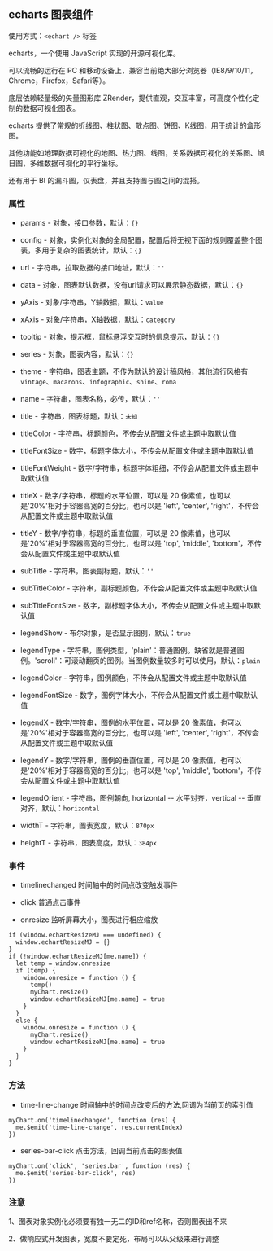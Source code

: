 ## echarts 图表组件

使用方式：`<echart />` 标签

echarts，一个使用 JavaScript 实现的开源可视化库。

可以流畅的运行在 PC 和移动设备上，兼容当前绝大部分浏览器（IE8/9/10/11，Chrome，Firefox，Safari等）。

底层依赖轻量级的矢量图形库 ZRender，提供直观，交互丰富，可高度个性化定制的数据可视化图表。

echarts 提供了常规的折线图、柱状图、散点图、饼图、K线图，用于统计的盒形图。

其他功能如地理数据可视化的地图、热力图、线图，关系数据可视化的关系图、旭日图，多维数据可视化的平行坐标。

还有用于 BI 的漏斗图，仪表盘，并且支持图与图之间的混搭。

### 属性
* params - 对象，接口参数，默认：`{}`

* config - 对象，实例化对象的全局配置，配置后将无视下面的规则覆盖整个图表，多用于复杂的图表统计，默认：`{}`

* url - 字符串，拉取数据的接口地址，默认：`''`

* data - 对象，图表默认数据，没有url请求可以展示静态数据，默认：`{}`

* yAxis - 对象/字符串，Y轴数据，默认：`value`

* xAxis - 对象/字符串，X轴数据，默认：`category`

* tooltip - 对象，提示框，鼠标悬浮交互时的信息提示，默认：`{}`

* series - 对象，图表内容，默认：`{}`

* theme - 字符串，图表主题，不传为默认的设计稿风格，其他流行风格有`vintage`、`macarons`、`infographic`、`shine`、`roma`

* name - 字符串，图表名称，必传，默认：`''`

* title - 字符串，图表标题，默认：`未知`

* titleColor - 字符串，标题颜色，不传会从配置文件或主题中取默认值

* titleFontSize - 数字，标题字体大小，不传会从配置文件或主题中取默认值

* titleFontWeight - 数字/字符串，标题字体粗细，不传会从配置文件或主题中取默认值

* titleX - 数字/字符串，标题的水平位置，可以是 20 像素值，也可以是'20%'相对于容器高宽的百分比，也可以是 'left', 'center', 'right'，不传会从配置文件或主题中取默认值

* titleY - 数字/字符串，标题的垂直位置，可以是 20 像素值，也可以是'20%'相对于容器高宽的百分比，也可以是 'top', 'middle', 'bottom'，不传会从配置文件或主题中取默认值

* subTitle - 字符串，图表副标题，默认：`''`

* subTitleColor - 字符串，副标题颜色，不传会从配置文件或主题中取默认值

* subTitleFontSize - 数字，副标题字体大小，不传会从配置文件或主题中取默认值

* legendShow - 布尔对象，是否显示图例，默认：`true`

* legendType - 字符串，图例类型，'plain'：普通图例。缺省就是普通图例。'scroll'：可滚动翻页的图例。当图例数量较多时可以使用，默认：`plain`

* legendColor - 字符串，图例颜色，不传会从配置文件或主题中取默认值

* legendFontSize - 数字，图例字体大小，不传会从配置文件或主题中取默认值

* legendX - 数字/字符串，图例的水平位置，可以是 20 像素值，也可以是'20%'相对于容器高宽的百分比，也可以是 'left', 'center', 'right'，不传会从配置文件或主题中取默认值

* legendY - 数字/字符串，图例的垂直位置，可以是 20 像素值，也可以是'20%'相对于容器高宽的百分比，也可以是 'top', 'middle', 'bottom'，不传会从配置文件或主题中取默认值

* legendOrient - 字符串，图例朝向, horizontal -- 水平对齐，vertical -- 垂直对齐，默认：`horizontal`

* widthT - 字符串，图表宽度，默认：`870px`

* heightT - 字符串，图表高度，默认：`384px`

### 事件
* timelinechanged 时间轴中的时间点改变触发事件

* click 普通点击事件

* onresize 监听屏幕大小，图表进行相应缩放
```
if (window.echartResizeMJ === undefined) {
  window.echartResizeMJ = {}
}
if (!window.echartResizeMJ[me.name]) {
  let temp = window.onresize
  if (temp) {
    window.onresize = function () {
      temp()
      myChart.resize()
      window.echartResizeMJ[me.name] = true
    }
  }
  else {
    window.onresize = function () {
      myChart.resize()
      window.echartResizeMJ[me.name] = true
    }
  }
}
```

### 方法
* time-line-change 时间轴中的时间点改变后的方法,回调为当前页的索引值
```
myChart.on('timelinechanged', function (res) {
  me.$emit('time-line-change', res.currentIndex)
})
```

* series-bar-click 点击方法，回调当前点击的图表值
```
myChart.on('click', 'series.bar', function (res) {
  me.$emit('series-bar-click', res)
})
```

### 注意
1、图表对象实例化必须要有独一无二的ID和ref名称，否则图表出不来

2、做响应式开发图表，宽度不要定死，布局可以从父级来进行调整